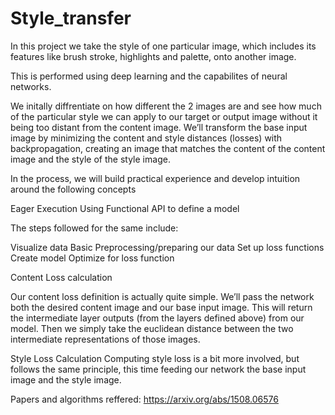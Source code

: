 # Style_transfer

In this project we take the style of one particular image, which includes its features like brush stroke, highlights and palette, onto another image. 

This is performed using deep learning and the capabilites of neural networks. 

We initally diffrentiate on how different the 2 images are and see how much of the particular style we can apply to our target or output image without it being too distant from the content image. We’ll transform the base input image by minimizing the content and style distances (losses) with backpropagation, creating an image that matches the content of the content image and the style of the style image.


In the process, we will build practical experience and develop intuition around the following concepts

  Eager Execution 
  Using Functional API to define a model 
  
The steps followed for the same include: 

  Visualize data
  Basic Preprocessing/preparing our data
  Set up loss functions
  Create model
  Optimize for loss function
  
Content Loss calculation

Our content loss definition is actually quite simple. We’ll pass the network both the desired content image and our base input image. This will return the intermediate layer outputs (from the layers defined above) from our model. Then we simply take the euclidean distance between the two intermediate representations of those images.

Style Loss Calculation
Computing style loss is a bit more involved, but follows the same principle, this time feeding our network the base input image and the style image. 

Papers and algorithms reffered:
  https://arxiv.org/abs/1508.06576
  
  
  


